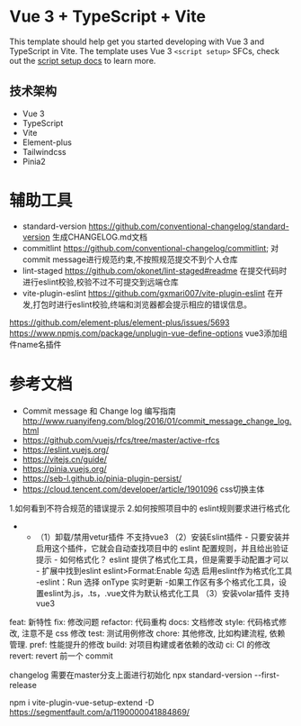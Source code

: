 # Vue 3 + TypeScript + Vite

This template should help get you started developing with Vue 3 and TypeScript in Vite. The template uses Vue 3 `<script setup>` SFCs, check out the [script setup docs](https://v3.vuejs.org/api/sfc-script-setup.html#sfc-script-setup) to learn more.

## 技术架构 
* Vue 3 
* TypeScript 
* Vite
* Element-plus 
* Tailwindcss 
* Pinia2
# 辅助工具       
* standard-version https://github.com/conventional-changelog/standard-version 生成CHANGELOG.md文档
* commitlint https://github.com/conventional-changelog/commitlint; 对commit message进行规范约束,不按照规范提交不到个人仓库
* lint-staged https://github.com/okonet/lint-staged#readme 在提交代码时进行eslint校验,校验不过不可提交到远端仓库
* vite-plugin-eslint https://github.com/gxmari007/vite-plugin-eslint 在开发,打包时进行eslint校验,终端和浏览器都会提示相应的错误信息。

https://github.com/element-plus/element-plus/issues/5693
https://www.npmjs.com/package/unplugin-vue-define-options vue3添加组件name名插件
# 参考文档
- Commit message 和 Change log 编写指南 http://www.ruanyifeng.com/blog/2016/01/commit_message_change_log.html
- https://github.com/vuejs/rfcs/tree/master/active-rfcs 
- https://eslint.vuejs.org/
- https://vitejs.cn/guide/
- https://pinia.vuejs.org/
- https://seb-l.github.io/pinia-plugin-persist/
- https://cloud.tencent.com/developer/article/1901096 css切换主体



1.如何看到不符合规范的错误提示
2.如何按照项目中的 eslint规则要求进行格式化
* - （1）卸载/禁用vetur插件 不支持vue3
    （2）安装Eslint插件
        - 只要安装并启用这个插件，它就会自动查找项目中的 eslint 配置规则，并且给出验证提示
        - 如何格式化？ eslint 提供了格式化工具，但是需要手动配置才可以
        - 扩展中找到eslint eslint>Format:Enable 勾选 启用eslint作为格式化工具
            -eslint：Run 选择 onType 实时更新
            -如果工作区有多个格式化工具，设置eslint为.js，.ts，.vue文件为默认格式化工具
    （3）安装volar插件 支持vue3

feat: 新特性
fix: 修改问题
refactor: 代码重构
docs: 文档修改
style: 代码格式修改, 注意不是 css 修改
test: 测试用例修改
chore: 其他修改, 比如构建流程, 依赖管理.
pref: 性能提升的修改
build: 对项目构建或者依赖的改动
ci: CI 的修改
revert: revert 前一个 commit

changelog 需要在master分支上面进行初始化  npx standard-version --first-release


npm i vite-plugin-vue-setup-extend -D
https://segmentfault.com/a/1190000041884869/